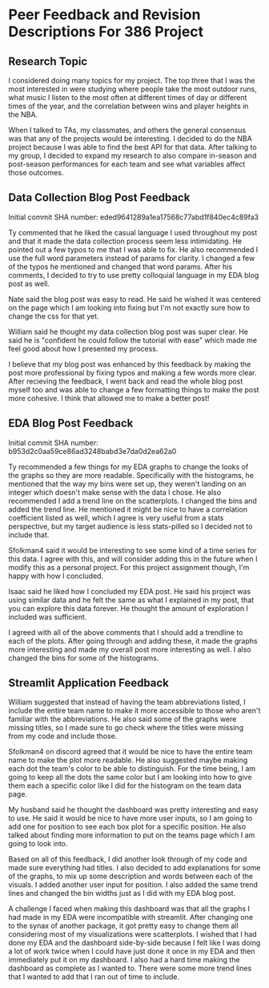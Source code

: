 # Peer Feedback and Revision Descriptions For 386 Project

## Research Topic
I considered doing many topics for my project. The top three that I was the most interested in were studying where people take the most outdoor runs, what music I listen to the most often at different times of day or different times of the year, and the correlation between wins and player heights in the NBA.

When I talked to TAs, my classmates, and others the general consensus was that any of the projects would be interesting. I decided to do the NBA project because I was able to find the best API for that data. After talking to my group, I decided to expand my research to also compare in-season and post-season performances for each team and see what variables affect those outcomes. 

## Data Collection Blog Post Feedback
Initial commit SHA number: eded9641289a1ea17568c77abd1f840ec4c89fa3

Ty commented that he liked the casual language I used throughout my post and that it made the data collection process seem less intimidating. He pointed out a few typos to me that I was able to fix. He also recommended I use the full word parameters instead of params for clarity. I changed a few of the typos he mentioned and changed that word params. After his comments, I decided to try to use pretty colloquial language in my EDA blog post as well. 

Nate said the blog post was easy to read. He said he wished it was centered on the page which I am looking into fixing but I'm not exactly sure how to change the css for that yet.

William said he thought my data collection blog post was super clear. He said he is "confident he could follow the tutorial with ease" which made me feel good about how I presented my process. 

I believe that my blog post was enhanced by this feedback by making the post more professional by fixing typos and making a few words more clear. After recieving the feedback, I went back and read the whole blog post myself too and was able to change a few formatting things to make the post more cohesive. I think that allowed me to make a better post!

## EDA Blog Post Feedback
Initial commit SHA number: b953d2c0aa59ce86ad3248babd3e7da0d2ea62a0

Ty recommended a few things for my EDA graphs to change the looks of the graphs so they are more readable. Specifically with the histograms, he mentioned that the way my bins were set up, they weren't landing on an integer which doesn't make sense with the data I chose. He also recommended I add a trend line on the scatterplots. I changed the bins and added the trend line. He mentioned it might be nice to have a correlation coefficient listed as well, which I agree is very useful from a stats perspective, but my target audience is less stats-pilled so I decided not to include that.  

Sfolkman4 said it would be interesting to see some kind of a time series for this data. I agree with this, and will consider adding this in the future when I modify this as a personal project. For this project assignment though, I'm happy with how I concluded. 

Isaac said he liked how I concluded my EDA post. He said his project was using similar data and he felt the same as what I explained in my post, that you can explore this data forever. He thought the amount of exploration I included was sufficient. 

I agreed with all of the above comments that I should add a trendline to each of the plots. After going through and adding these, it made the graphs more interesting and made my overall post more interesting as well. I also changed the bins for some of the histograms. 

## Streamlit Application Feedback

William suggested that instead of having the team abbreviations listed, I include the entire team name to make it more accessible to those who aren't familiar with the abbreviations. He also said some of the graphs were missing titles, so I made sure to go check where the titles were missing from my code and include those. 

Sfolkman4 on discord agreed that it would be nice to have the entire team name to make the plot more readable. He also suggested maybe making each dot the team's color to be able to distinguish. For the time being, I am going to keep all the dots the same color but I am looking into how to give them each a specific color like I did for the histogram on the team data page. 

My husband said he thought the dashboard was pretty interesting and easy to use. He said it would be nice to have more user inputs, so I am going to add one for position to see each box plot for a specific position. He also talked about finding more information to put on the teams page which I am going to look into. 

Based on all of this feedback, I did another look through of my code and made sure everything had titles. I also decided to add explanations for some of the graphs, to mix up some description and words between each of the visuals. I added another user input for position. I also added the same trend lines and changed the bin widths just as I did with my EDA blog post.

A challenge I faced when making this dashboard was that all the graphs I had made in my EDA were incompatible with streamlit. After changing one to the synax of another package, it got pretty easy to change  them all considering most of my visualizations were scatterplots. I wished that I had done my EDA and the dashboard side-by-side because I felt like I was doing a lot of work twice when I could have just done it once in my EDA and then immediately put it on my dashboard. I also had a hard time making the dashboard as complete as I wanted to. There were some more trend lines that I wanted to add that I ran out of time to include. 